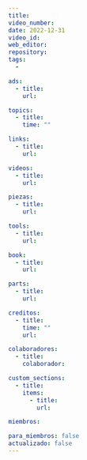 ```yaml
---
title:
video_number:
date: 2022-12-31
video_id:
web_editor:
repository:
tags:
  -

ads:
  - title:
    url:

topics:
  - title:
    time: ""

links:
  - title:
    url:

videos:
  - title:
    url:

piezas:
  - title:
    url:

tools:
  - title:
    url:

book:
  - title:
    url:

parts:
  - title:
    url:

creditos:
  - title:
    time: ""
    url:

colaboradores:
  - title:
    colaborador:

custom_sections:
  - title:
    items:
      - title:
        url:

miembros:

para_miembros: false
actualizado: false
---
```


